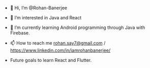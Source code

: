 - 👋 Hi, I’m @Rohan-Banerjee
- 👀 I’m interested in Java and React
- 🌱 I’m currently learning Android programming through Java with Firebase.
- 📫 How to reach me rohan.say7@gmail.com / https://www.linkedin.com/in/iamrohanbanerjee/

- Future goals to learn React and Flutter.

<!---
Rohan-Banerjee/Rohan-Banerjee is a ✨ special ✨ repository because its `README.md` (this file) appears on your GitHub profile.
You can click the Preview link to take a look at your changes.
--->
